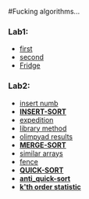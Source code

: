 #Fucking algorithms...
### **Lab1:**
  -  [first](https://github.com/necha143/algorithms/blob/main/lab1/1.py) <br />
  -  [second](https://github.com/necha143/algorithms/blob/main/lab1/2.py) <br />
  -  [Fridge](https://github.com/necha143/algorithms/blob/main/lab1/holodosAISD.py) <br />
### **Lab2:**
  -  [insert numb](https://github.com/necha143/algorithms/blob/main/lab2/insert_numb.cpp) <br />
  -  [**INSERT-SORT**](https://github.com/necha143/algorithms/blob/main/lab2/Insert_Sort.cpp) <br />
  -  [expedition](https://github.com/necha143/algorithms/blob/main/lab2/expedition.cpp) <br />
  -  [library method](https://github.com/necha143/algorithms/blob/main/lab2/library_method.cpp) <br />
  -  [olimpyad results](https://github.com/necha143/algorithms/blob/main/lab2/olimpiad_results.py) <br />
  -  [**MERGE-SORT**](https://github.com/necha143/algorithms/blob/main/lab2/Merge_Sort.cpp) <br />
  -  [similar arrays](https://github.com/necha143/algorithms/blob/main/lab2/similar_arrays.cpp) <br />
  -  [fence](https://github.com/necha143/algorithms/blob/main/lab2/fence.cpp) <br />
  -  [**QUICK-SORT**](https://github.com/necha143/algorithms/blob/main/lab2/Quick_Sort.cpp) <br />
  -  [**anti_quick-sort**](https://github.com/necha143/algorithms/blob/main/lab2/Anti_Q_Sort.cpp) <br />
  -  [**k'th order statistic**](https://github.com/necha143/algorithms/blob/main/lab2/Kats_poryad_stats.cpp) <br />

